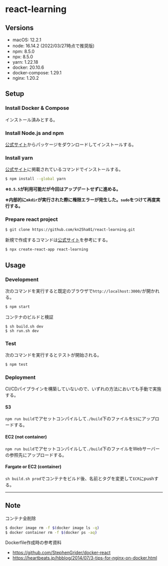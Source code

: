 # react-learning

## Versions

* macOS: 12.2.1
* node: 16.14.2 (2022/03/27時点で推奨版)
* npm: 8.5.0
* npx: 8.5.0
* yarn: 1.22.18
* docker: 20.10.6
* docker-compose: 1.29.1
* nginx: 1.20.2

## Setup

### Install Docker & Compose

インストール済みとする。

### Install Node.js and npm

[公式サイト](https://nodejs.org/en/download/)からパッケージをダウンロードしてインストールする。

### Install yarn

[公式サイト](https://classic.yarnpkg.com/lang/en/docs/install/#mac-stable)に掲載されているコマンドでインストールする。

```sh
$ npm install --global yarn
```

**※`8.5.5`が利用可能だが今回はアップデートせずに進める。**

**※内部的に`mkdir`が実行された際に権限エラーが発生した。`sudo`をつけて再度実行する。**

### Prepare react project

```sh
$ git clone https://github.com/kn25ha01/react-learning.git
```

新規で作成するコマンドは[公式サイト](https://ja.reactjs.org/tutorial/tutorial.html)を参考にする。

```sh
$ npx create-react-app react-learning
```

## Usage

### Development

次のコマンドを実行すると既定のブラウザで`http://localhost:3000/`が開かれる。

```sh
$ npm start
```

コンテナのビルドと検証
```
$ sh build.sh dev
$ sh run.sh dev
```

### Test

次のコマンドを実行するとテストが開始される。

```sh
$ npm test
```

### Deployment

CI/CDパイプラインを構築していないので、いずれの方法においても手動で実施する。

#### S3

`npm run build`でアセットコンパイルして`./build`下のファイルを`S3`にアップロードする。

#### EC2 (not container)

`npm run build`でアセットコンパイルして`./build`下のファイルをWebサーバーの参照先にアップロードする。

#### Fargate or EC2 (container)

`sh build.sh prod`でコンテナをビルド後、名前とタグを変更して`ECR`にpushする。

---

## Note

コンテナ全削除
```sh
$ docker image rm -f $(docker image ls -q)
$ docker container rm -f $(docker ps -aq)
```

Dockerfile作成時の参考資料
* https://github.com/StephenGrider/docker-react
* https://heartbeats.jp/hbblog/2014/07/3-tips-for-nginx-on-docker.html
